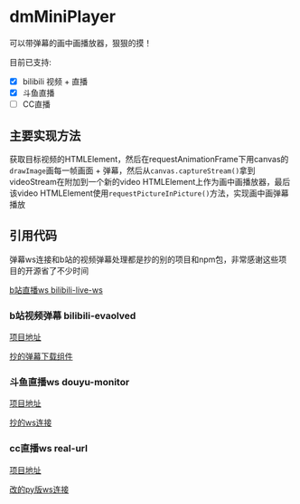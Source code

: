 # dmMiniPlayer

可以带弹幕的画中画播放器，狠狠的摸！

目前已支持:
- [x] bilibili 视频 + 直播
- [x] 斗鱼直播
- [ ] CC直播

## 主要实现方法
获取目标视频的HTMLElement，然后在requestAnimationFrame下用canvas的`drawImage`画每一帧画面 + 弹幕，然后从`canvas.captureStream()`拿到videoStream在附加到一个新的video HTMLElement上作为画中画播放器，最后该video HTMLElement使用`requestPictureInPicture()`方法，实现画中画弹幕播放

## 引用代码

弹幕ws连接和b站的视频弹幕处理都是抄的别的项目和npm包，非常感谢这些项目的开源省了不少时间

[b站直播ws bilibili-live-ws](https://www.npmjs.com/package/bilibili-live-ws)

### b站视频弹幕 bilibili-evaolved

[项目地址](https://github.com/the1812/Bilibili-Evolved)

[抄的弹幕下载组件](https://github.com/the1812/Bilibili-Evolved/tree/900b6c1f6137d0a52c34afc5b63ea1a99efe5c29/registry/lib/components/video/danmaku)

### 斗鱼直播ws douyu-monitor

[项目地址](https://github.com/qianjiachun/douyu-monitor)

[抄的ws连接](https://github.com/qianjiachun/douyu-monitor/tree/main/remix/app/utils)

### cc直播ws real-url

[项目地址](https://github.com/wbt5/real-url)

[改的py版ws连接](https://github.com/wbt5/real-url/blob/master/danmu/danmaku/cc.py)